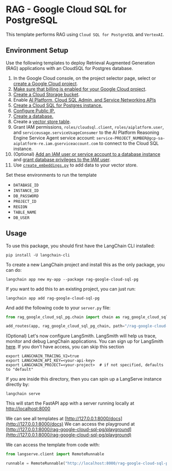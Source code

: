 # RAG - Google Cloud SQL for PostgreSQL

This template performs RAG using `Cloud SQL for PostgreSQL` and `VertexAI`.

## Environment Setup

Use the following templates to deploy Retrieval Augmented Generation (RAG) applications with an CloudSQL for Postgres database.

1. In the Google Cloud console, on the project selector page, select or [create a Google Cloud project](https://cloud.google.com/resource-manager/docs/creating-managing-projects).
2. [Make sure that billing is enabled for your Google Cloud project](https://cloud.google.com/billing/docs/how-to/verify-billing-enabled#console).
3. [Create a Cloud Storage bucket](https://cloud.google.com/storage/docs/creating-buckets).
4.  Enable [AI Platform, Cloud SQL Admin, and Service Networking APIs](https://console.cloud.google.com/flows/enableapi?apiid=aiplatform.googleapis.com,sqladmin.googleapis.com,servicenetworking.googleapis.com&_ga=2.92928541.1293093187.1719511698-1945987529.1719351858)
5. [Create a Cloud SQL for Postgres instance.](https://cloud.google.com/sql/docs/postgres/create-instance)
6. [Configure Public IP.](https://cloud.google.com/sql/docs/postgres/configure-ip)
7. [Create a database.](https://cloud.google.com/sql/docs/postgres/create-manage-databases)
8. Create a [vector store table](https://github.com/googleapis/langchain-google-cloud-sql-pg-python/blob/main/docs/vector_store.ipynb).
9. Grant IAM permissions, `roles/cloudsql.client`, `roles/aiplatform.user`, and `serviceusage.serviceUsageConsumer` to the AI Platform Reasoning Engine Service Agent service account: `service-PROJECT_NUMBER@gcp-sa-aiplatform-re.iam.gserviceaccount.com` to connect to the Cloud SQL instance.
10. (Optional) [Add an IAM user or service account to a database instance](https://cloud.google.com/sql/docs/postgres/add-manage-iam-users) and
[grant database privileges to the IAM user](https://cloud.google.com/sql/docs/postgres/add-manage-iam-users#grant-db-privileges).
11. Use [`create_embeddings.py`](create_embeddings.py) to add data to your vector store.

Set these environments to run the template
  * `DATABASE_ID`
  * `INSTANCE_ID`
  * `DB_PASSWORD`
  * `PROJECT_ID`
  * `REGION`
  * `TABLE_NAME`
  * `DB_USER`

## Usage

To use this package, you should first have the LangChain CLI installed:

```shell
pip install -U langchain-cli
```

To create a new LangChain project and install this as the only package, you can do:

```shell
langchain app new my-app --package rag-google-cloud-sql-pg
```

If you want to add this to an existing project, you can just run:

```shell
langchain app add rag-google-cloud-sql-pg
```

And add the following code to your `server.py` file:

```python
from rag_google_cloud_sql_pg.chain import chain as rag_google_cloud_sql_pg_chain

add_routes(app, rag_google_cloud_sql_pg_chain, path="/rag-google-cloud-sql-pg")
```

(Optional) Let's now configure LangSmith.
LangSmith will help us trace, monitor and debug LangChain applications.
You can sign up for LangSmith [here](https://smith.langchain.com/).
If you don't have access, you can skip this section

```shell
export LANGCHAIN_TRACING_V2=true
export LANGCHAIN_API_KEY=<your-api-key>
export LANGCHAIN_PROJECT=<your-project>  # if not specified, defaults to "default"
```

If you are inside this directory, then you can spin up a LangServe instance directly by:

```shell
langchain serve
```

This will start the FastAPI app with a server running locally at
[http://localhost:8000](http://localhost:8000)

We can see all templates at [http://127.0.0.1:8000/docs](http://127.0.0.1:8000/docs)
We can access the playground
at [http://127.0.0.1:8000/rag-google-cloud-sql-pg/playground](http://127.0.0.1:8000/rag-google-cloud-sql-pg/playground)

We can access the template from code with:

```python
from langserve.client import RemoteRunnable

runnable = RemoteRunnable("http://localhost:8000/rag-google-cloud-sql-pg")